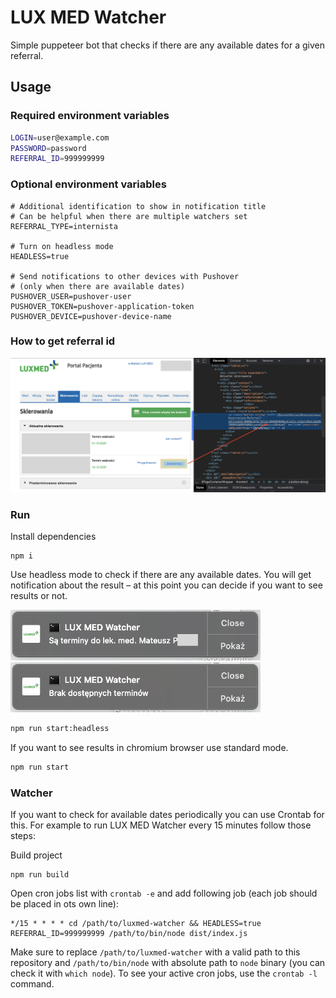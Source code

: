 # LUX MED Watcher

Simple puppeteer bot that checks if there are any available dates for a given referral.

## Usage

### Required environment variables

```sh
LOGIN=user@example.com
PASSWORD=password
REFERRAL_ID=999999999
```

### Optional environment variables

```
# Additional identification to show in notification title
# Can be helpful when there are multiple watchers set
REFERRAL_TYPE=internista

# Turn on headless mode
HEADLESS=true

# Send notifications to other devices with Pushover
# (only when there are available dates)
PUSHOVER_USER=pushover-user
PUSHOVER_TOKEN=pushover-application-token
PUSHOVER_DEVICE=pushover-device-name
```

### How to get referral id

![How to get referral id](screenshots/referral-id.png)

### Run

Install dependencies

```
npm i
```

Use headless mode to check if there are any available dates.
You will get notification about the result – at this point you can decide if you want to see results or not.

<img src="screenshots/notification-doctors.png" width="400" />
<img src="screenshots/notification-no-dates.png" width="400" />

```sh
npm run start:headless
```

If you want to see results in chromium browser use standard mode.

```sh
npm run start
```

### Watcher

If you want to check for available dates periodically you can use Crontab for this.
For example to run LUX MED Watcher every 15 minutes follow those steps:

Build project
```
npm run build
```

Open cron jobs list with `crontab -e` and add following job (each job should be placed in ots own line):
```
*/15 * * * * cd /path/to/luxmed-watcher && HEADLESS=true REFERRAL_ID=999999999 /path/to/bin/node dist/index.js
```
Make sure to replace `/path/to/luxmed-watcher` with a valid path to this repository and `/path/to/bin/node` with absolute path to `node` binary (you can check it with `which node`). To see your active cron jobs, use the `crontab -l` command.
